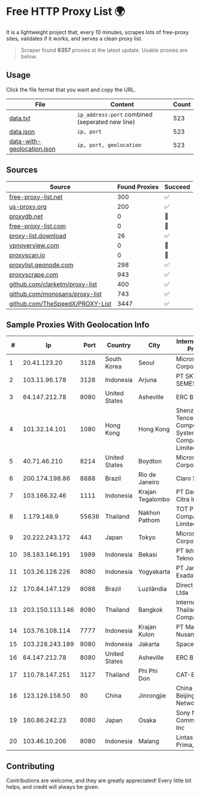 
# Free HTTP Proxy List 🌍

It is a lightweight project that, every 10 minutes, scrapes lots of free-proxy sites, validates if it works, and serves a clean proxy list.


> Scraper found **6357** proxies at the latest update. Usable proxies are below.

## Usage

Click the file format that you want and copy the URL.


|File|Content|Count|
|----|-------|-----|
|[data.txt](https://raw.githubusercontent.com/themiralay/Proxy-List-World/master/data.txt)|`ip_address:port` combined (seperated new line)|523|
|[data.json](https://raw.githubusercontent.com/themiralay/Proxy-List-World/master/data.json)|`ip, port`|523|
|[data-with-geolocation.json](https://raw.githubusercontent.com/themiralay/Proxy-List-World/master/data-with-geolocation.json)|`ip, port, geolocation`|523|

## Sources

|Source|Found Proxies|Succeed|
|------|-------------|-------|
|[free-proxy-list.net](https://free-proxy-list.net)|300|✅|
|[us-proxy.org](https://www.us-proxy.org)|200|✅|
|[proxydb.net](http://proxydb.net)|0|🚫|
|[free-proxy-list.com](https://free-proxy-list.com/?page=&port=&type%5B%5D=http&type%5B%5D=https&up_time=0&search=Search)|0|🚫|
|[proxy-list.download](https://www.proxy-list.download/HTTP)|26|✅|
|[vpnoverview.com](https://vpnoverview.com/privacy/anonymous-browsing/free-proxy-servers)|0|🚫|
|[proxyscan.io](https://www.proxyscan.io)|0|🚫|
|[proxylist.geonode.com](https://proxylist.geonode.com/api/proxy-list?limit=300&page=1&sort_by=lastChecked&sort_type=desc&protocols=http,https)|298|✅|
|[proxyscrape.com](https://api.proxyscrape.com/v2/?request=displayproxies&protocol=http&timeout=10000&country=all&ssl=all&anonymity=all)|943|✅|
|[github.com/clarketm/proxy-list](https://raw.githubusercontent.com/clarketm/proxy-list/master/proxy-list-raw.txt)|400|✅|
|[github.com/monosans/proxy-list](https://raw.githubusercontent.com/monosans/proxy-list/main/proxies/http.txt)|743|✅|
|[github.com/TheSpeedX/PROXY-List](https://raw.githubusercontent.com/TheSpeedX/PROXY-List/master/http.txt)|3447|✅|


## Sample Proxies With Geolocation Info

|#|Ip|Port|Country|City|Internet Service Provider|
|-|--|----|-------|----|-------------------------|
|1|20.41.123.20|3128|South Korea|Seoul|Microsoft Corporation|
|2|103.11.96.178|3128|Indonesia|Arjuna|PT SKYLINE SEMESTA|
|3|64.147.212.78|8080|United States|Asheville|ERC Broadband|
|4|101.32.14.101|1080|Hong Kong|Hong Kong|Shenzhen Tencent Computer Systems Company Limited|
|5|40.71.46.210|8214|United States|Boydton|Microsoft Corporation|
|6|200.174.198.86|8888|Brazil|Rio de Janeiro|Claro S.A|
|7|103.166.32.46|1111|Indonesia|Krajan Tegalombo|PT Daniswara Citra Informatika|
|8|1.179.148.9|55636|Thailand|Nakhon Pathom|TOT Public Company Limited|
|9|20.222.243.172|443|Japan|Tokyo|Microsoft Corporation|
|10|38.183.146.191|1989|Indonesia|Bekasi|PT Ikhlas Cipta Teknologi|
|11|103.26.128.226|8080|Indonesia|Yogyakarta|PT Jaringan Inti Exadata|
|12|170.84.147.129|8088|Brazil|Luzilândia|Direct Telecom Ltda|
|13|203.150.113.146|8080|Thailand|Bangkok|Internet Thailand Company Ltd.|
|14|103.76.108.114|7777|Indonesia|Krajan Kulon|PT Mahawira Nusantara Grup|
|15|103.228.243.189|8080|Indonesia|Jakarta|SpaceX Starlink|
|16|64.147.212.78|8080|United States|Asheville|ERC Broadband|
|17|110.78.147.251|3127|Thailand|Phi Phi Don|CAT-BB|
|18|123.126.158.50|80|China|Jinrongjie|China Unicom Beijing Province Network|
|19|160.86.242.23|8080|Japan|Osaka|Sony Network Communications Inc|
|20|103.46.10.206|8080|Indonesia|Malang|Lintas Data Prima, PT|



## Contributing

Contributions are welcome, and they are greatly appreciated! Every
little bit helps, and credit will always be given.

